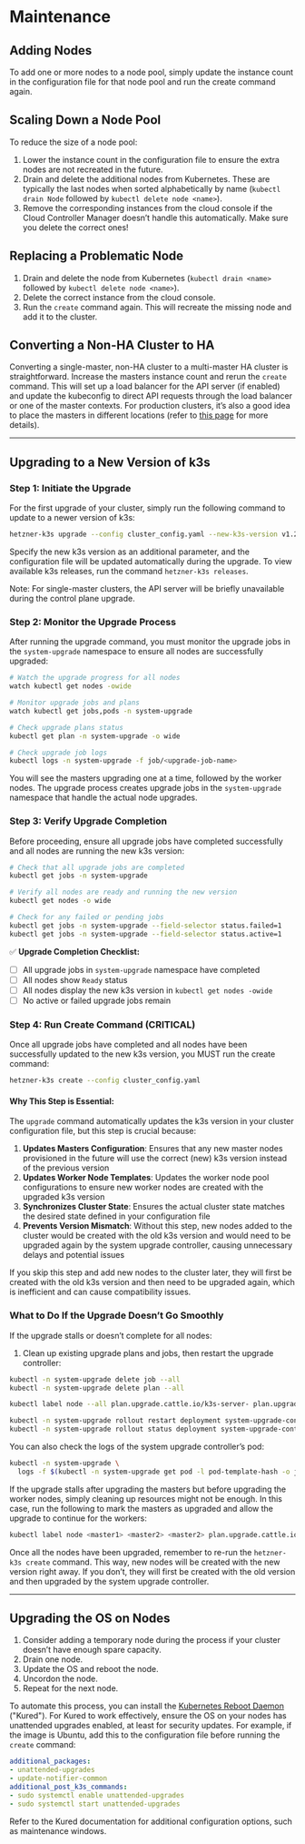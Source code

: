 # Maintenance

## Adding Nodes

To add one or more nodes to a node pool, simply update the instance count in the configuration file for that node pool and run the create command again.

## Scaling Down a Node Pool

To reduce the size of a node pool:

1. Lower the instance count in the configuration file to ensure the extra nodes are not recreated in the future.
2. Drain and delete the additional nodes from Kubernetes. These are typically the last nodes when sorted alphabetically by name (`kubectl drain Node` followed by `kubectl delete node <name>`).
3. Remove the corresponding instances from the cloud console if the Cloud Controller Manager doesn’t handle this automatically. Make sure you delete the correct ones!

## Replacing a Problematic Node

1. Drain and delete the node from Kubernetes (`kubectl drain <name>` followed by `kubectl delete node <name>`).
2. Delete the correct instance from the cloud console.
3. Run the `create` command again. This will recreate the missing node and add it to the cluster.

## Converting a Non-HA Cluster to HA

Converting a single-master, non-HA cluster to a multi-master HA cluster is straightforward. Increase the masters instance count and rerun the `create` command. This will set up a load balancer for the API server (if enabled) and update the kubeconfig to direct API requests through the load balancer or one of the master contexts. For production clusters, it’s also a good idea to place the masters in different locations (refer to [this page](Masters_in_different_locations.md) for more details).

---

## Upgrading to a New Version of k3s

### Step 1: Initiate the Upgrade

For the first upgrade of your cluster, simply run the following command to update to a newer version of k3s:

```bash
hetzner-k3s upgrade --config cluster_config.yaml --new-k3s-version v1.27.1-rc2+k3s1
```

Specify the new k3s version as an additional parameter, and the configuration file will be updated automatically during the upgrade. To view available k3s releases, run the command `hetzner-k3s releases`.

Note: For single-master clusters, the API server will be briefly unavailable during the control plane upgrade.

### Step 2: Monitor the Upgrade Process

After running the upgrade command, you must monitor the upgrade jobs in the `system-upgrade` namespace to ensure all nodes are successfully upgraded:

```bash
# Watch the upgrade progress for all nodes
watch kubectl get nodes -owide

# Monitor upgrade jobs and plans
watch kubectl get jobs,pods -n system-upgrade

# Check upgrade plans status
kubectl get plan -n system-upgrade -o wide

# Check upgrade job logs
kubectl logs -n system-upgrade -f job/<upgrade-job-name>
```

You will see the masters upgrading one at a time, followed by the worker nodes. The upgrade process creates upgrade jobs in the `system-upgrade` namespace that handle the actual node upgrades.

### Step 3: Verify Upgrade Completion

Before proceeding, ensure all upgrade jobs have completed successfully and all nodes are running the new k3s version:

```bash
# Check that all upgrade jobs are completed
kubectl get jobs -n system-upgrade

# Verify all nodes are ready and running the new version
kubectl get nodes -o wide

# Check for any failed or pending jobs
kubectl get jobs -n system-upgrade --field-selector status.failed=1
kubectl get jobs -n system-upgrade --field-selector status.active=1
```

✅ **Upgrade Completion Checklist:**

- [ ] All upgrade jobs in `system-upgrade` namespace have completed
- [ ] All nodes show `Ready` status
- [ ] All nodes display the new k3s version in `kubectl get nodes -owide`
- [ ] No active or failed upgrade jobs remain

### Step 4: Run Create Command (CRITICAL)

Once all upgrade jobs have completed and all nodes have been successfully updated to the new k3s version, you MUST run the create command:

```bash
hetzner-k3s create --config cluster_config.yaml
```

#### Why This Step is Essential:

The `upgrade` command automatically updates the k3s version in your cluster configuration file, but this step is crucial because:

1. **Updates Masters Configuration**: Ensures that any new master nodes provisioned in the future will use the correct (new) k3s version instead of the previous version
2. **Updates Worker Node Templates**: Updates the worker node pool configurations to ensure new worker nodes are created with the upgraded k3s version
3. **Synchronizes Cluster State**: Ensures the actual cluster state matches the desired state defined in your configuration file
4. **Prevents Version Mismatch**: Without this step, new nodes added to the cluster would be created with the old k3s version and would need to be upgraded again by the system upgrade controller, causing unnecessary delays and potential issues

If you skip this step and add new nodes to the cluster later, they will first be created with the old k3s version and then need to be upgraded again, which is inefficient and can cause compatibility issues.

### What to Do If the Upgrade Doesn’t Go Smoothly

If the upgrade stalls or doesn’t complete for all nodes:

1. Clean up existing upgrade plans and jobs, then restart the upgrade controller:

```bash
kubectl -n system-upgrade delete job --all
kubectl -n system-upgrade delete plan --all

kubectl label node --all plan.upgrade.cattle.io/k3s-server- plan.upgrade.cattle.io/k3s-agent-

kubectl -n system-upgrade rollout restart deployment system-upgrade-controller
kubectl -n system-upgrade rollout status deployment system-upgrade-controller
```

You can also check the logs of the system upgrade controller’s pod:

```bash
kubectl -n system-upgrade \
  logs -f $(kubectl -n system-upgrade get pod -l pod-template-hash -o jsonpath="{.items[0].metadata.name}")
```

If the upgrade stalls after upgrading the masters but before upgrading the worker nodes, simply cleaning up resources might not be enough. In this case, run the following to mark the masters as upgraded and allow the upgrade to continue for the workers:

```bash
kubectl label node <master1> <master2> <master2> plan.upgrade.cattle.io/k3s-server=upgraded
```

Once all the nodes have been upgraded, remember to re-run the `hetzner-k3s create` command. This way, new nodes will be created with the new version right away. If you don’t, they will first be created with the old version and then upgraded by the system upgrade controller.

---

## Upgrading the OS on Nodes

1. Consider adding a temporary node during the process if your cluster doesn’t have enough spare capacity.
2. Drain one node.
3. Update the OS and reboot the node.
4. Uncordon the node.
5. Repeat for the next node.

To automate this process, you can install the [Kubernetes Reboot Daemon](https://kured.dev/) ("Kured"). For Kured to work effectively, ensure the OS on your nodes has unattended upgrades enabled, at least for security updates. For example, if the image is Ubuntu, add this to the configuration file before running the `create` command:

```yaml
additional_packages:
- unattended-upgrades
- update-notifier-common
additional_post_k3s_commands:
- sudo systemctl enable unattended-upgrades
- sudo systemctl start unattended-upgrades
```

Refer to the Kured documentation for additional configuration options, such as maintenance windows.
